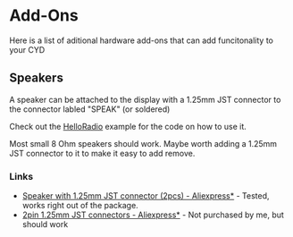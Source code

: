 # Add-Ons

Here is a list of aditional hardware add-ons that can add funcitonality to your CYD

## Speakers

A speaker can be attached to the display with a 1.25mm JST connector to the connector labled "SPEAK" (or soldered)

Check out the [HelloRadio](/Examples/Basics/7-HelloRadio) example for the code on how to use it.

Most small 8 Ohm speakers should work. Maybe worth adding a 1.25mm JST connector to it to make it easy to add remove. 

### Links
- [Speaker with 1.25mm JST connector (2pcs) - Aliexpress*](https://s.click.aliexpress.com/e/_DBOJoh7) - Tested, works right out of the package.
- [2pin 1.25mm JST connectors - Aliexpress*](https://s.click.aliexpress.com/e/_DlbPkWH) - Not purchased by me, but should work
